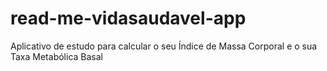 # read-me-vidasaudavel-app
Aplicativo de estudo para calcular o seu Índice de Massa Corporal e o sua Taxa Metabólica Basal
